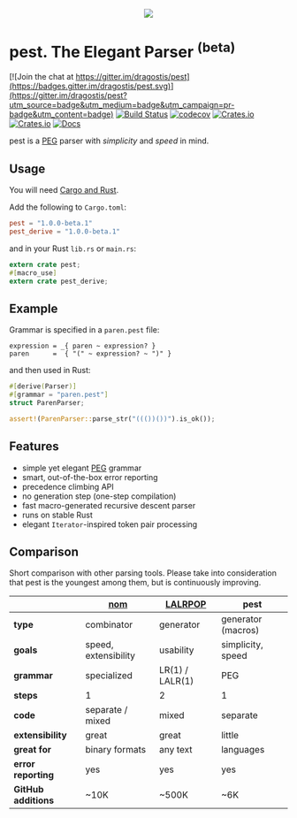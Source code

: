 <p align="center">
  <img src="https://cdn.rawgit.com/dragostis/pest/9605855a9c4e86d5e89bc963fe50ee344d8a40e6/pest-logo.svg"/>
</p>

# pest. The Elegant Parser <sup>(beta)</sup>

[![Join the chat at https://gitter.im/dragostis/pest](https://badges.gitter.im/dragostis/pest.svg)](https://gitter.im/dragostis/pest?utm_source=badge&utm_medium=badge&utm_campaign=pr-badge&utm_content=badge)
[![Build Status](https://travis-ci.org/pest-parser/pest.svg?branch=master)](https://travis-ci.org/pest-parser/pest)
[![codecov](https://codecov.io/gh/pest-parser/pest/branch/master/graph/badge.svg)](https://codecov.io/gh/pest-parser/pest)
[![Crates.io](https://img.shields.io/crates/v/pest.svg)](https://crates.io/crates/pest)
[![Crates.io](https://img.shields.io/crates/d/pest.svg)](https://crates.io/crates/pest)
[![Docs](https://docs.rs/pest/badge.svg)](https://docs.rs/pest)

pest is a [PEG](https://en.wikipedia.org/wiki/Parsing_expression_grammar) parser with *simplicity* and *speed* in mind.

## Usage
You will need [Cargo and Rust](https://www.rust-lang.org/en-US/downloads.html).

Add the following to `Cargo.toml`:

```toml
pest = "1.0.0-beta.1"
pest_derive = "1.0.0-beta.1"
```

and in your Rust `lib.rs` or `main.rs`:

```rust
extern crate pest;
#[macro_use]
extern crate pest_derive;
```

## Example

Grammar is specified in a `paren.pest` file:

```
expression = _{ paren ~ expression? }
paren      =  { "(" ~ expression? ~ ")" }
```

and then used in Rust:

```rust
#[derive(Parser)]
#[grammar = "paren.pest"]
struct ParenParser;

assert!(ParenParser::parse_str("((())())").is_ok());
```
## Features

* simple yet elegant [PEG](https://en.wikipedia.org/wiki/Parsing_expression_grammar) grammar
* smart, out-of-the-box error reporting
* precedence climbing API
* no generation step (one-step compilation)
* fast macro-generated recursive descent parser
* runs on stable Rust
* elegant `Iterator`-inspired token pair processing

## Comparison

Short comparison with other parsing tools. Please take into consideration that
pest is the youngest among them, but is continuously improving.

|                      | [nom][1]             | [LALRPOP][2]    | pest               |
|----------------------|----------------------|-----------------|--------------------|
| **type**             | combinator           | generator       | generator (macros) |
| **goals**            | speed, extensibility | usability       | simplicity, speed  |
| **grammar**          | specialized          | LR(1) / LALR(1) | PEG                |
| **steps**            | 1                    | 2               | 1                  |
| **code**             | separate / mixed     | mixed           | separate           |
| **extensibility**    | great                | great           | little             |
| **great for**        | binary formats       | any text        | languages          |
| **error reporting**  | yes                  | yes             | yes                |
| **GitHub additions** | ~10K                 | ~500K           | ~6K                |

[1]: https://github.com/Geal/nom
[2]: https://github.com/nikomatsakis/lalrpop
